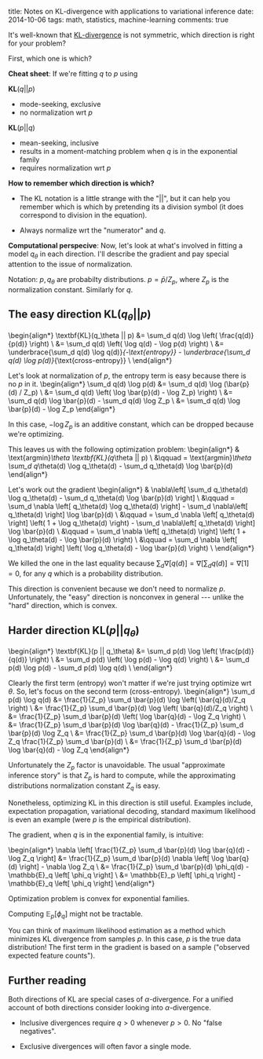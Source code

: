 title: Notes on KL-divergence with applications to variational inference
date: 2014-10-06
tags: math, statistics, machine-learning
comments: true

It's well-known that
[KL-divergence](http://en.wikipedia.org/wiki/Kullback%E2%80%93Leibler_divergence)
is not symmetric, which direction is right for your problem?

First, which one is which?

**Cheat sheet**: If we're fitting $q$ to $p$ using

$\textbf{KL}(q || p)$
  - mode-seeking, exclusive
  - no normalization wrt $p$

$\textbf{KL}(p || q)$
  - mean-seeking, inclusive
  - results in a moment-matching problem when $q$ is in the exponential family
  - requires normalization wrt $p$

**How to remember which direction is which?**

 - The KL notation is a little strange with the "$||$", but it can help you
   remember which is which by pretending its a division symbol (it does
   correspond to division in the equation).

 - Always normalize wrt the "numerator" and $q$.


**Computational perspecive**: Now, let's look at what's involved in fitting a
model $q_\theta$ in each direction. I'll describe the gradient and pay special
attention to the issue of normalization.

Notation: $p,q_\theta$ are probabilty distributions. $p = \bar{p} / Z_p$, where
$Z_p$ is the normalization constant. Similarly for $q$.

The easy direction $\textbf{KL}(q_\theta || p)$
-----------------------------------------------

\begin{align*}
\textbf{KL}(q_\theta || p)
&= \sum_d q(d) \log \left( \frac{q(d)}{p(d)} \right) \\
&= \sum_d q(d) \left( \log q(d) - \log p(d) \right) \\
&= \underbrace{\sum_d q(d) \log q(d)}_{-\text{entropy}} - \underbrace{\sum_d q(d) \log p(d)}_{\text{cross-entropy}} \\
\end{align*}

Let's look at normalization of $p$, the entropy term is easy because there is no $p$ in it.
\begin{align*}
\sum_d q(d) \log p(d)
&= \sum_d q(d) \log (\bar{p}(d) / Z_p) \\
&= \sum_d q(d) \left( \log \bar{p}(d) - \log Z_p) \right) \\
&= \sum_d q(d) \log \bar{p}(d) - \sum_d q(d) \log Z_p \\
&= \sum_d q(d) \log \bar{p}(d) - \log Z_p
\end{align*}

In this case, $-\log Z_p$ is an additive constant, which can be dropped because
we're optimizing.

This leaves us with the following optimization problem:
\begin{align*}
& \text{argmin}_\theta \textbf{KL}(q_\theta || p) \\
&\qquad = \text{argmin}_\theta \sum_d q_\theta(d) \log q_\theta(d) - \sum_d q_\theta(d) \log \bar{p}(d)
\end{align*}

Let's work out the gradient
\begin{align*}
& \nabla\left[ \sum_d q_\theta(d) \log q_\theta(d) - \sum_d q_\theta(d) \log \bar{p}(d) \right] \\
&\qquad = \sum_d \nabla \left[ q_\theta(d) \log q_\theta(d) \right] - \sum_d \nabla\left[ q_\theta(d) \right] \log \bar{p}(d) \\
&\qquad = \sum_d \nabla \left[ q_\theta(d) \right] \left( 1 + \log q_\theta(d) \right) - \sum_d \nabla\left[ q_\theta(d) \right] \log \bar{p}(d) \\
&\qquad = \sum_d \nabla \left[ q_\theta(d) \right] \left( 1 + \log q_\theta(d) - \log \bar{p}(d) \right) \\
&\qquad = \sum_d \nabla \left[ q_\theta(d) \right] \left( \log q_\theta(d) - \log \bar{p}(d) \right) \\
\end{align*}

We killed the one in the last equality because $\sum_d \nabla
\left[ q(d) \right] = \nabla \left[ \sum_d q(d) \right] = \nabla
\left[ 1 \right] = 0$, for any $q$ which is a probability distribution.

This direction is convenient because we don't need to normalize
$p$. Unfortunately, the "easy" direction is nonconvex in general --- unlike the
"hard" direction, which is convex.

Harder direction $\textbf{KL}(p || q_\theta)$
---------------------------------------------

\begin{align*}
\textbf{KL}(p || q_\theta)
&= \sum_d p(d) \log \left( \frac{p(d)}{q(d)} \right) \\
&= \sum_d p(d) \left( \log p(d) - \log q(d) \right) \\
&= \sum_d p(d) \log p(d) - \sum_d p(d) \log q(d) \\
\end{align*}

Clearly the first term (entropy) won't matter if we're just trying optimize wrt
$\theta$. So, let's focus on the second term (cross-entropy).
\begin{align*}
\sum_d p(d) \log q(d)
&= \frac{1}{Z_p} \sum_d \bar{p}(d) \log \left( \bar{q}(d)/Z_q \right) \\
&= \frac{1}{Z_p} \sum_d \bar{p}(d) \log \left( \bar{q}(d)/Z_q \right) \\
&= \frac{1}{Z_p} \sum_d \bar{p}(d) \left( \log \bar{q}(d) - \log Z_q \right) \\
&= \frac{1}{Z_p} \sum_d \bar{p}(d) \log \bar{q}(d) - \frac{1}{Z_p} \sum_d \bar{p}(d) \log Z_q \\
&= \frac{1}{Z_p} \sum_d \bar{p}(d) \log \bar{q}(d) - \log Z_q \frac{1}{Z_p} \sum_d \bar{p}(d) \\
&= \frac{1}{Z_p} \sum_d \bar{p}(d) \log \bar{q}(d) - \log Z_q
\end{align*}

Unfortunately the $Z_p$ factor is unavoidable. The usual "approximate inference
story" is that $Z_p$ is hard to compute, while the approximating distributions
normalization constant $Z_q$ is easy.

Nonetheless, optimizing KL in this direction is still useful. Examples include,
expectation propagation, variational decoding, standard maximum likelihood is
even an example (were $p$ is the empirical distribution).

The gradient, when $q$ is in the exponential family, is intuitive:

\begin{align*}
\nabla \left[ \frac{1}{Z_p} \sum_d \bar{p}(d) \log \bar{q}(d) - \log Z_q \right]
&= \frac{1}{Z_p} \sum_d \bar{p}(d) \nabla \left[ \log \bar{q}(d) \right] - \nabla \log Z_q \\
&= \frac{1}{Z_p} \sum_d \bar{p}(d) \phi_q(d) - \mathbb{E}_q \left[ \phi_q \right] \\
&= \mathbb{E}_p \left[ \phi_q \right] - \mathbb{E}_q \left[ \phi_q \right]
\end{align*}

Optimization problem is convex for exponential families.

Computing $\mathbb{E}_p \left[ \phi_q \right]$ might not be tractable.

You can think of maximum likelihood estimation as a method which minimizes KL
divergence from samples $p$. In this case, $p$ is the true data distribution!
The first term in the gradient is based on a sample ("observed expected feature
counts").

Further reading
---------------

Both directions of KL are special cases of $\alpha$-divergence. For a unified
account of both directions consider looking into $\alpha$-divergence.

- Inclusive divergences require $q > 0$ whenever $p > 0$. No "false negatives".

- Exclusive divergences will often favor a single mode.
